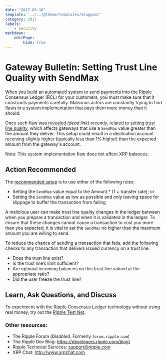 ```yaml
---
date: "2017-03-16"
template: '../../@theme/templates/blogpost'
category: 2017
labels:
    - Security
markdown:
    editPage:
        hide: true
---
```

# Gateway Bulletin: Setting Trust Line Quality with SendMax

When you build an automated system to send payments into the Ripple Consensus Ledger (RCL) for your customers, you must make sure that it constructs payments carefully. Malicious actors are constantly trying to find flaws in a system implementation that pays them more money than it should.

Once such flaw was [revealed](https://forum.ripple.com/viewtopic.php?f=1&t=18210) _(dead link)_ recently, related to setting [trust line quality](https://web.archive.org/web/20150422102043/https://wiki.ripple.com/Trust_line_quality), which affects gateways that use a `SendMax` value greater than the amount they deliver. This setup could result in a destination account receiving slightly higher (typically less than 1% higher) than the expected amount from the gateway's account.

Note: This system implementation flaw does not affect XRP balances.

## Action Recommended

The [recommended setup](https://xrpl.org/become-an-xrp-ledger-gateway.html#sending-payments-to-customers) is to use either of the following rules:

* Setting the `SendMax` value equal to the Amount * (1 + transfer rate); or
* Setting the `SendMax` value as low as possible and only leaving space for slippage to buffer the transaction from failing

A malicious user can make trust line quality changes in the ledger between when you prepare a transaction and when it is validated in the ledger. To ensure that these changes cannot cause a transaction to cost you more than you expected, it is vital to set the `SendMax` no higher than the maximum amount you are willing to send.

To reduce the chance of sending a transaction that fails, add the following checks to any transaction that delivers issued currency on a trust line:

* Does the trust line exist?
* Is the trust line’s limit sufficient?
* Are optional incoming balances on this trust line valued at the appropriate ratio?
* Did the user freeze the trust line?

## Learn, Ask Questions, and Discuss

To experiment with the Ripple Consensus Ledger technology without using real money, try out the [Ripple Test Net](https://xrpl.org/xrp-testnet-faucet.html).

### Other resources:

* The Ripple Forum (_Disabled._ Formerly `forum.ripple.com`)
* The Ripple Dev Blog: <https://developers.ripple.com/blog/>
* Ripple Technical Services: <support@ripple.com>
* XRP Chat: <http://www.xrpchat.com>
